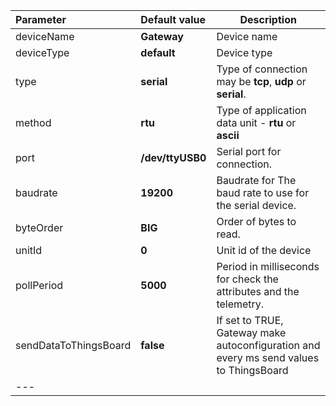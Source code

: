 | **Parameter**                 | **Default value**                     | **Description**                                                                                                               |
|:-|:-|-
| deviceName                    | **Gateway**                           | Device name                                                                                                                   |
| deviceType                    | **default**                           | Device type                                                                                                                   |
| type                          | **serial**                            | Type of connection may be **tcp**, **udp** or **serial**.                                                                     |
| method                        | **rtu**                               | Type of application data unit - **rtu** or **ascii**                                                                          |
| port                          | **/dev/ttyUSB0**                      | Serial port for connection.                                                                                                   |
| baudrate                      | **19200**                             | Baudrate for The baud rate to use for the serial device.                                                                      |
| byteOrder                     | **BIG**                               | Order of bytes to read.                                                                                                       |
| unitId                        | **0**                                 | Unit id of the device                                                                                                         |
| pollPeriod                    | **5000**                              | Period in milliseconds for check the attributes and the telemetry.                                                            |
| sendDataToThingsBoard         | **false**                             | If set to TRUE, Gateway make autoconfiguration and every <pollPeriod> ms send values to ThingsBoard                           |
|---
